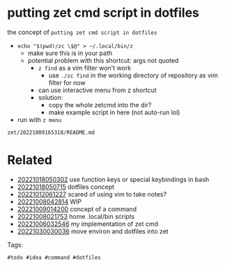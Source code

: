 # putting zet cmd script in dotfiles

the concept of `putting zet cmd script in dotfiles`

- `echo "$(pwd)/zc \$@" > ~/.local/bin/z`
  - make sure this is in your path
  - potential problem with this shortcut: args not quoted
    - `z find` as a vim filter won't work
      - use `./zc find` in the working directory of repository as vim filter for now
    - can use interactive menu from z shortcut
    - solution:
      - copy the whole zetcmd into the dir?
      - make example script in here (not auto-run lol)
- run with `z menu`

` zet/20221009165318/README.md `

# Related

- [20221018050302](/zet/20221018050302/README.md) use function keys or special keybindings in bash
- [20221018050715](/zet/20221018050715/README.md) dotfiles concept
- [20221012061227](/zet/20221012061227/README.md) scared of using vim to take notes?
- [20221008042814](/zet/20221008042814/README.md) WIP
- [20221009014200](/zet/20221009014200/README.md) concept of a command
- [20221008021753](/zet/20221008021753/README.md) home .local/bin scripts
- [20221006032546](/zet/20221006032546/README.md) my implementation of zet cmd
- [20221030030036](/zet/20221030030036/README.md) move environ and dotfiles into zet

Tags:

    #todo #idea #command #dotfiles
